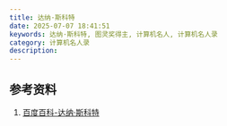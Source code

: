 ```yaml
---
title: 达纳·斯科特
date: 2025-07-07 18:41:51
keywords: 达纳·斯科特, 图灵奖得主, 计算机名人, 计算机名人录
category: 计算机名人录
description: 
---
```



## 参考资料
1. [百度百科-达纳·斯科特](https://baike.baidu.com/item/%E8%BE%BE%E7%BA%B3%C2%B7%E6%96%AF%E7%A7%91%E7%89%B9/4005818?structureClickId=4005818&structureId=ced913fd22dfe016c93805da&structureItemId=078f17f96f9ac613ca636505&lemmaFrom=starMapContent_star&fromModule=starMap_content&lemmaIdFrom=324645)